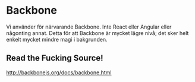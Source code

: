 # Backbone

Vi använder för närvarande Backbone. Inte React eller Angular eller någonting
annat. Detta för att Backbone är mycket lägre nivå; det sker helt enkelt mycket
mindre magi i bakgrunden.

## Read the Fucking Source!

<http://backbonejs.org/docs/backbone.html>
